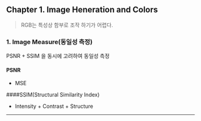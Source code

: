 ## Chapter 1. Image Heneration and Colors

>RGB는 특성상 함부로 조작 하기가 어렵다. 

### 1. Image Measure(동일성 측정)
PSNR + SSIM 을 동시에 고려하여 동일성 측정

#### PSNR 
* MSE

####SSIM(Structural Similarity Index)
* Intensity + Contrast + Structure 



--- 

